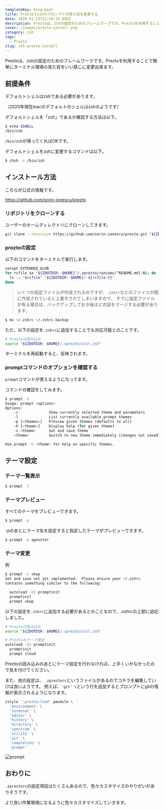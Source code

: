 ```yaml
---
templateKey: blog-post
title: Preztoでzshのプロンプトの見た目を変更する
date: 2020-01-23T12:34:15.945Z
description: Preztoは、zshの設定のためのフレームワークです。Preztoを利用することで簡単にターミナル環境の見た目をいい感じに変更出来ます。
cover: /images/prezto-install.png
category: zsh 
tags:
  - Prezto
slug: zsh-prezto-install
---
```


Preztoは、zshの設定のためのフレームワークです。Preztoを利用することで簡単にターミナル環境の見た目をいい感じに変更出来ます。

## 前提条件

デフォルトシェルはzshである必要があります。

（2020年現在macのデフォルトのシェルはzshのようです）

デフォルトシェルを「zsh」であるか確認する方法は以下。

```sh
$ echo $SHELL
/bin/zsh
```

`/bin/zsh`が帰ってくればOKです。

デフォルトシェルをzshに変更するコマンドは以下。

```sh
$ chsh -s /bin/zsh
```

## インストール方法

こちらが公式の情報です。

https://github.com/sorin-ionescu/prezto


### リポジトリをクローンする

ユーザーのホームディレクトリにクローンしてきます。

```sh
git clone --recursive https://github.com/sorin-ionescu/prezto.git "${ZDOTDIR:-$HOME}/.zprezto"
```

### proztoの設定


以下のコマンドをターミナルで実行します。
```sh
setopt EXTENDED_GLOB
for rcfile in "${ZDOTDIR:-$HOME}"/.zprezto/runcoms/^README.md(.N); do
  ln -s "$rcfile" "${ZDOTDIR:-$HOME}/.${rcfile:t}"
done
```

> いくつか設定ファイルが作成されるのですが、`.zshrc`などのファイルが既に作成されていると上書きされてしまいますので、
> すでに設定ファイルが有る場合は、バックアップしておき後ほど内容をマージする必要があります。

```sh
$ mv ~/.zshrc ~/.zshrc.backup
```

ただ、以下の設定を`.zshrc`に追加することでも対応可能とのことです。

```sh
# Preztoの読み込み
source "${ZDOTDIR:-$HOME}/.zprezto/init.zsh"

```

ターミナルを再起動すると、反映されます。

### promptコマンドのオプションを確認する

`prompt`コマンドが使えるようになってます。

コマンドの確認をしてみます。
```sh
$ prompt -h
Usage: prompt <options>
Options:
    -c              Show currently selected theme and parameters
    -l              List currently available prompt themes
    -p [<themes>]   Preview given themes (defaults to all)
    -h [<theme>]    Display help (for given theme)
    -s <theme>      Set and save theme
    <theme>         Switch to new theme immediately (changes not saved)

Use prompt -h <theme> for help on specific themes.
```

## テーマ設定

### テーマ一覧表示
```sh
$ prompt -l
```

### テーマプレビュー

すべてのテーマをプレビューできます。
```sh
$ prompt -p
```
-pのあとにテーマ名を設定すると指定したテーマがプレビューできます。

```sh
$ prompt -p agnoster
```


### テーマ変更

例
```sh
$ prompt -s skwp
Set and save not yet implemented.  Please ensure your ~/.zshrc
contains something similar to the following:

  autoload -Uz promptinit
  promptinit
  prompt skwp
```

以下の設定を`.zshrc`に追加する必要があるとのことなので、.zshrcの上部に追記しました。

```sh
# Preztoの読み込み
source "${ZDOTDIR:-$HOME}/.zprezto/init.zsh"

# Preztoのテーマ設定
autoload -Uz promptinit
  promptinit
  prompt cloud
```

Preztoの読み込みのあとにテーマ設定を行わなければ、上手くいかなかったので気を付けてください。



また、他の設定は、
`.zpreztorc`というファイルがあるのでコチラを編集していけば良いようです。
例えば、`'git' \`という行を追加するとプロンプトにgitの情報が表示されるようになります。


```sh
zstyle ':prezto:load' pmodule \
  'environment' \
  'terminal' \
  'editor' \
  'history' \
  'directory' \
  'spectrum' \
  'utility' \
  'git' \
  'completion' \
  'prompt'
```
<img src="/images/prompt.png" alt="prompt" class="css-9taffg" />



## おわりに

`.zpreztorc`の設定項目はたくさんあるので、色々カスタマイズのやりがいがありそうです。

より良い作業環境になるように色々カスタマイズしていきます。
